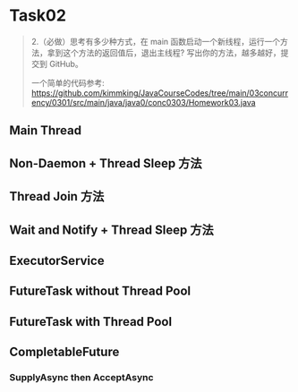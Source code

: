 # Task02
> 2.（必做）思考有多少种方式，在 main 函数启动一个新线程，运行一个方法，拿到这个方法的返回值后，退出主线程? 写出你的方法，越多越好，提交到 GitHub。 
> 
> 一个简单的代码参考:  https://github.com/kimmking/JavaCourseCodes/tree/main/03concurrency/0301/src/main/java/java0/conc0303/Homework03.java

## Main Thread

## Non-Daemon + Thread Sleep 方法

## Thread Join 方法

## Wait and Notify + Thread Sleep 方法

## ExecutorService

## FutureTask without Thread Pool

## FutureTask with Thread Pool

## CompletableFuture
### SupplyAsync then AcceptAsync
